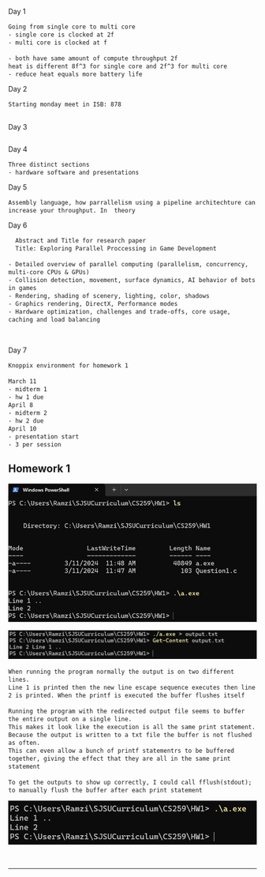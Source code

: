 Day 1
```
Going from single core to multi core 
- single core is clocked at 2f
- multi core is clocked at f

- both have same amount of compute throughput 2f
heat is different 8f^3 for single core and 2f^3 for multi core
- reduce heat equals more battery life
```

Day 2
```
Starting monday meet in ISB: 878


```

Day 3
```

```



Day 4
```
Three distinct sections
- hardware software and presentations
```


Day 5
```
Assembly language, how parrallelism using a pipeline architechture can increase your throughput. In  theory
```


Day 6
```
  Abstract and Title for research paper
  Title: Exploring Parallel Proccessing in Game Development
  
- Detailed overview of parallel computing (parallelism, concurrency, multi-core CPUs & GPUs)
- Collision detection, movement, surface dynamics, AI behavior of bots in games
- Rendering, shading of scenery, lighting, color, shadows
- Graphics rendering, DirectX, Performance modes
- Hardware optimization, challenges and trade-offs, core usage, caching and load balancing



```

Day 7
```
Knoppix environment for homework 1

March 11
- midterm 1
- hw 1 due
April 8
- midterm 2
- hw 2 due
April 10
- presentation start
- 3 per session
```

Homework 1
---

![Question 1A](https://github.com/RamziCarter/SJSU-Masters-Curriculum/blob/b0ed22ef058b737ef84db46328ec6980ec5636ab/Question1A.png)

![Question 1B](https://github.com/RamziCarter/SJSU-Masters-Curriculum/blob/c59cef678f6d079ec963b917d044dadfa73d56c4/Question1B.png)

```
When running the program normally the output is on two different lines.
Line 1 is printed then the new line escape sequence executes then line 2 is printed. When the printf is executed the buffer flushes itself

Running the program with the redirected output file seems to buffer the entire output on a single line.
This makes it look like the execution is all the same print statement. Because the output is written to a txt file the buffer is not flushed as often.
This can even allow a bunch of printf statementrs to be buffered together, giving the effect that they are all in the same print statement

To get the outputs to show up correctly, I could call fflush(stdout); to manually flush the buffer after each print statement
```

![](https://github.com/RamziCarter/SJSU-Masters-Curriculum/blob/888c5f27844874a269567cf207648bb82c15dcb3/Question2A.png)
![]()

```

```



---
